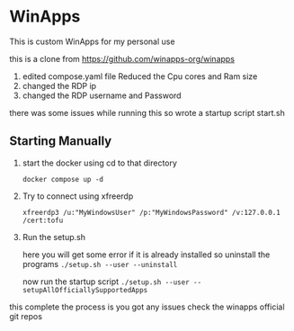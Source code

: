 # WinApps 

This is custom WinApps for my personal use 

this is a clone from https://github.com/winapps-org/winapps 

1. edited compose.yaml file Reduced the Cpu cores and Ram size 
2. changed the RDP ip 
3. changed the RDP username and Password 

there was some issues while running this so wrote a startup script start.sh 

## Starting Manually 

1. start the docker using 
    cd to that directory 

    ```docker compose up -d ```

2. Try to connect using xfreerdp

    ``` xfreerdp3 /u:"MyWindowsUser" /p:"MyWindowsPassword" /v:127.0.0.1 /cert:tofu ```

3. Run the setup.sh 

    here you will get some error if it is already installed so 
    uninstall the programs 
    ```./setup.sh --user --uninstall```

    now run the startup script 
    ```./setup.sh --user --setupAllOfficiallySupportedApps ```

this complete the process is you got any issues check the winapps official git repos 